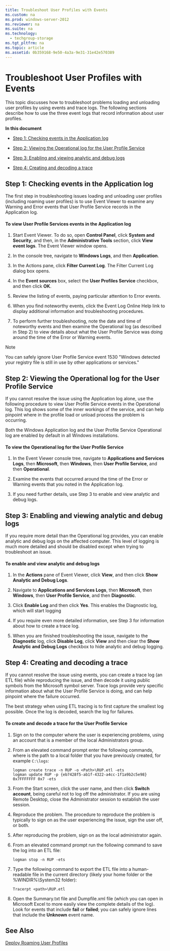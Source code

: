```yaml
---
title: Troubleshoot User Profiles with Events
ms.custom: na
ms.prod: windows-server-2012
ms.reviewer: na
ms.suite: na
ms.technology: 
  - techgroup-storage
ms.tgt_pltfrm: na
ms.topic: article
ms.assetid: 0b359168-9e50-4a3a-9e31-31e42e570389
---
```

# Troubleshoot User Profiles with Events
This topic discusses how to troubleshoot problems loading and unloading user profiles by using events and trace logs. The following sections describe how to use the three event logs that record information about user profiles.  
  
**In this document**  
  
-   [Step 1: Checking events in the Application log](#Events_Step1CheckingeventsintheApplicationlog)  
  
-   [Step 2: Viewing the Operational log for the User Profile Service](#Events_Step2ViewingtheOperationallogfortheUserProfileService)  
  
-   [Step 3: Enabling and viewing analytic and debug logs](#Events_Step3Enablingandviewinganalyticanddebuglogs)  
  
-   [Step 4: Creating and decoding a trace](#Events_Step4Creatinganddecodingatrace)  
  
## <a name="Events_Step1CheckingeventsintheApplicationlog"></a>Step 1: Checking events in the Application log  
The first step in troubleshooting issues loading and unloading user profiles \(including roaming user profiles\) is to use Event Viewer to examine any Warning and Error events that User Profile Service records in the Application log.  
  
#### To view User Profile Services events in the Application log  
  
1.  Start Event Viewer. To do so, open **Control Panel**, click **System and Security**, and then, in the **Administrative Tools** section, click **View event logs**. The Event Viewer window opens.  
  
2.  In the console tree, navigate to **Windows Logs**, and then **Application**.  
  
3.  In the Actions pane, click **Filter Current Log**. The Filter Current Log dialog box opens.  
  
4.  In the **Event sources** box, select the **User Profiles Service** checkbox, and then click **OK**.  
  
5.  Review the listing of events, paying particular attention to Error events.  
  
6.  When you find noteworthy events, click the Event Log Online Help link to display additional information and troubleshooting procedures.  
  
7.  To perform further troubleshooting, note the date and time of noteworthy events and then examine the Operational log \(as described in Step 2\) to view details about what the User Profile Service was doing around the time of the Error or Warning events.  
  
> [!NOTE]  
> You can safely ignore User Profile Service event 1530 "Windows detected your registry file is still in use by other applications or services."  
  
## <a name="Events_Step2ViewingtheOperationallogfortheUserProfileService"></a>Step 2: Viewing the Operational log for the User Profile Service  
If you cannot resolve the issue using the Application log alone, use the following procedure to view User Profile Service events in the Operational log. This log shows some of the inner workings of the service, and can help pinpoint where in the profile load or unload process the problem is occurring.  
  
Both the Windows Application log and the User Profile Service Operational log are enabled by default in all Windows installations.  
  
#### To view the Operational log for the User Profile Service  
  
1.  In the Event Viewer console tree, navigate to **Applications and Services Logs**, then **Microsoft**, then **Windows**, then **User Profile Service**, and then **Operational**.  
  
2.  Examine the events that occurred around the time of the Error or Warning events that you noted in the Application log.  
  
3.  If you need further details, use Step 3 to enable and view analytic and debug logs.  
  
## <a name="Events_Step3Enablingandviewinganalyticanddebuglogs"></a>Step 3: Enabling and viewing analytic and debug logs  
If you require more detail than the Operational log provides, you can enable analytic and debug logs on the affected computer. This level of logging is much more detailed and should be disabled except when trying to troubleshoot an issue.  
  
#### To enable and view analytic and debug logs  
  
1.  In the **Actions** pane of Event Viewer, click **View**, and then click **Show Analytic and Debug Logs**.  
  
2.  Navigate to **Applications and Services Logs**, then **Microsoft**, then **Windows**, then **User Profile Service**, and then **Diagnostic**.  
  
3.  Click **Enable Log** and then click **Yes**. This enables the Diagnostic log, which will start logging  
  
4.  If you require even more detailed information, see Step 3 for information about how to create a trace log.  
  
5.  When you are finished troubleshooting the issue, navigate to the **Diagnostic** log, click **Disable Log**, click **View** and then clear the **Show Analytic and Debug Logs** checkbox to hide analytic and debug logging.  
  
## <a name="Events_Step4Creatinganddecodingatrace"></a>Step 4: Creating and decoding a trace  
If you cannot resolve the issue using events, you can create a trace log \(an ETL file\) while reproducing the issue, and then decode it using public symbols from the Microsoft symbol server. Trace logs provide very specific information about what the User Profile Service is doing, and can help pinpoint where the failure occurred.  
  
The best strategy when using ETL tracing is to first capture the smallest log possible.  Once the log is decoded, search the log for failures.  
  
#### To create and decode a trace for the User Profile Service  
  
1.  Sign on to the computer where the user is experiencing problems, using an account that is a member of the local Administrators group.  
  
2.  From an elevated command prompt enter the following commands, where *<Path>* is the path to a local folder that you have previously created, for example `C:\logs`:  
  
    ```  
    logman create trace -n RUP -o <Path>\RUP.etl -ets  
    logman update RUP -p {eb7428f5-ab1f-4322-a4cc-1f1a9b2c5e98} 0x7FFFFFFF 0x7 -ets  
    ```  
  
3.  From the Start screen, click the user name, and then click **Switch account**, being careful not to log off the administrator. If you are using Remote Desktop, close the Administrator session to establish the user session.  
  
4.  Reproduce the problem. The procedure to reproduce the problem is typically to sign on as the user experiencing the issue, sign the user off, or both.  
  
5.  After reproducing the problem, sign on as the local administrator again.  
  
6.  From an elevated command prompt run the following command to save the log into an ETL file:  
  
    ```  
    logman stop -n RUP -ets  
    ```  
  
7.  Type the following command to export the ETL file into a human\-readable file in the current directory \(likely your home folder or the %WINDIR%\\System32 folder\):  
  
    ```  
    Tracerpt <path>\RUP.etl  
    ```  
  
8.  Open the Summary.txt file and Dumpfile.xml file \(which you can open in Microsoft Excel to more easily view the complete details of the log\). Look for events that include **fail** or **failed**; you can safely ignore lines that include the **Unknown** event name.  
  
## See Also  
[Deploy Roaming User Profiles](../Topic/Deploy-Roaming-User-Profiles.md)  
  
